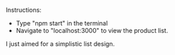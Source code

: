 Instructions:
- Type "npm start" in the terminal
- Navigate to "localhost:3000" to view the product list. 

I just aimed for a simplistic list design. 